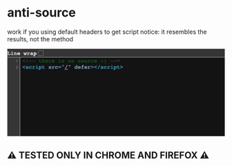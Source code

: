 # anti-source
work if you using default headers to get script
notice: it resembles the results, not the method

<img src=".github/Screen Shot 2023-01-15 at 17.09.35.png">

## __⚠️ TESTED ONLY IN CHROME AND FIREFOX ⚠️__

